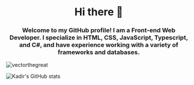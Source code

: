 <h1 align="center"> Hi there 👋</h1>
<h3 align="center">Welcome to my GitHub profile! I am a Front-end Web Developer. I specialize in HTML, CSS, JavaScript, Typescript, and C#, and have experience working with a variety of frameworks and databases.</h3>
<p><img align="center" src="https://github-readme-stats.vercel.app/api/top-langs?username=vectorthegreat&show_icons=true&locale=en&layout=compact" alt="vectorthegreat" /></p>

![Kadir's GitHub stats](https://github-readme-stats.vercel.app/api?username=vectorthegreat&show_icons=true&theme=radical)
